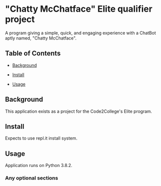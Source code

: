 # "Chatty McChatface" Elite qualifier project

A program giving a simple, quick, and engaging experience with a ChatBot aptly named, "Chatty McChatface".

## Table of Contents

- [Background](#background)

- [Install](#install)

- [Usage](#usage)

## Background

This application exists as a project for the Code2College's Elite program.

## Install

Expects to use repl.it install system.

## Usage

Application runs on Python 3.8.2.

### Any optional sections